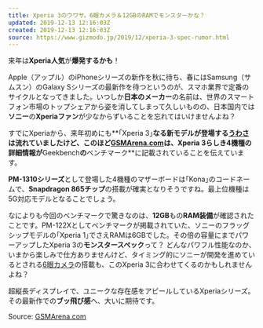 ```yaml
---
title: Xperia 3のウワサ。6眼カメラ＆12GBのRAMでモンスターかな？
updated: 2019-12-13 12:16:03Z
created: 2019-12-13 12:16:03Z
source: https://www.gizmodo.jp/2019/12/xperia-3-spec-rumor.html
---
```


来年は**Xperia人気**が**爆発するかも**！

Apple（アップル）のiPhoneシリーズの新作を秋に待ち、春にはSamsung（サムスン）のGalaxy Sシリーズの最新作を待つというのが、スマホ業界で定番のサイクルとなってきました。いつしか**日本のメーカー**の名前は、世界のスマートフォン市場のトップシェアから姿を消してしまって久しいものの、日本国内では**ソニー**の**Xperiaファン**が少なからずいることを忘れてはいけませんよね？

すでにXperiaから、来年初めにも**｢Xperia 3｣**なる新モデルが登場する[うわさ](https://www.gizmodo.jp/2019/11/xperia-3-early-2020.html)は流れていましたけど、このほど[GSMArena.com](https://www.gsmarena.com/sony_xperia_3_may_have_been_spotted_at_geekbench_with_s865_chipset_12gb_of_ram-news-40477.php)は、Xperia 3らしき4機種の詳細情報が**Geekbench**の**ベンチマーク**に記載されていることを伝えています。

**PM-1310シリーズ**として登場した4機種のマザーボードは｢Kona｣のコードネームで、**Snapdragon 865チップ**の搭載が確実となりそうですね。最上位機種は5G対応モデルとなることでしょう。

なによりも今回のベンチマークで驚きなのは、**12GB**もの**RAM装備**が確認されたことです。PM-122Xとしてベンチマークが掲載されていた、ソニーのフラッグシップモデルの｢Xperia 1｣でさえRAMは6GBでした。その倍の容量にまでパワーアップしたXperia 3の**モンスタースペック**って？ どんなパワフル性能なのか、いまから楽しみで仕方ありませんけど、タイミング的にソニーが開発を進めているとされる[6眼カメラ](https://www.gizmodo.jp/2019/06/xperia-6-lens.html)の搭載も、このXperia 3に合わせてくるのかもしれませんよね？

超縦長ディスプレイで、ユニークな存在感をアピールしているXperiaシリーズ。その最新作での**ブッ飛び感**へ、大いに期待です。

Source: [GSMArena.com](https://www.gsmarena.com/sony_xperia_3_may_have_been_spotted_at_geekbench_with_s865_chipset_12gb_of_ram-news-40477.php)